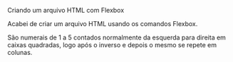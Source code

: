 Criando um arquivo HTML com Flexbox

Acabei de criar um arquivo HTML usando os comandos Flexbox.

São numerais de 1 a 5 contados normalmente da esquerda para direita em caixas quadradas, 
logo após o inverso e depois o mesmo se repete em colunas.
